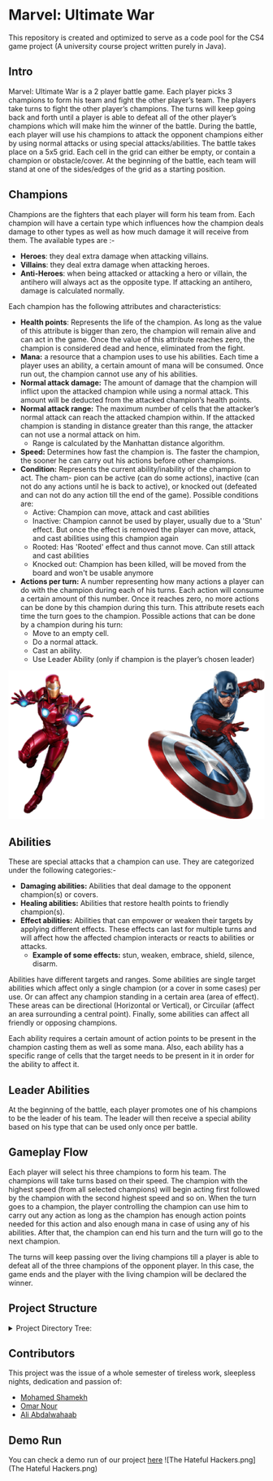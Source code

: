 # Marvel: Ultimate War
This repository is created and optimized to serve as a code pool for the CS4 game project (A university course project written purely in Java).

## Intro
Marvel: Ultimate War is a 2 player battle game. Each player picks 3 champions to form his team
and fight the other player’s team. The players take turns to fight the other player’s champions.
The turns will keep going back and forth until a player is able to defeat all of the other player’s
champions which will make him the winner of the battle.
During the battle, each player will use his champions to attack the opponent champions either
by using normal attacks or using special attacks/abilities. The battle takes place on a 5x5 grid.
Each cell in the grid can either be empty, or contain a champion or obstacle/cover. At the
beginning of the battle, each team will stand at one of the sides/edges of the grid as a starting
position.

## Champions
Champions are the fighters that each player will form his team from. Each champion will have
a certain type which influences how the champion deals damage to other types as well as how
much damage it will receive from them. The available types are :- 
 - **Heroes**:  they deal extra damage when attacking villains.
 - **Villains**: they deal extra damage when attacking heroes.
 - **Anti-Heroes**: when being attacked or attacking a hero or villain, the antihero will always
act as the opposite type. If attacking an antihero, damage is calculated normally. 

Each champion has the following attributes and characteristics:
 - **Health points**: Represents the life of the champion. As long as the value of this attribute
   is bigger than zero, the champion will remain alive and can act in the game. Once the
   value of this attribute reaches zero, the champion is considered dead and hence, eliminated
   from the fight. 
 - **Mana:** a resource that a champion uses to use his abilities. Each time a player uses an
   ability, a certain amount of mana will be consumed. Once run out, the champion cannot
   use any of his abilities. 
 - **Normal attack damage:** The amount of damage that the champion will inflict upon
   the attacked champion while using a normal attack. This amount will be deducted from
   the attacked champion’s health points. 
 - **Normal attack range:** The maximum number of cells that the attacker’s normal attack
   can reach the attacked champion within. If the attacked champion is standing in distance
   greater than this range, the attacker can not use a normal attack on him. 
   - Range is calculated by the Manhattan distance algorithm.
 - **Speed:** Determines how fast the champion is. The faster the champion, the sooner he
     can carry out his actions before other champions. 
 - **Condition:** Represents the current ability/inability of the champion to act. The cham-
     pion can be active (can do some actions), inactive (can not do any actions until he is back
     to active), or knocked out (defeated and can not do any action till the end of the game). Possible conditions are:
   - Active: Champion can move, attack and cast abilities
   - Inactive: Champion cannot be used by player, usually due to a 'Stun' effect. But once the effect is removed the player can move, attack, and cast abilities using this champion again
   - Rooted: Has 'Rooted' effect and thus cannot move. Can still attack and cast abilities
   - Knocked out: Champion has been killed, will be moved from  the board and won't be usable anymore
 - **Actions per turn:** A number representing how many actions a player can do with the
     champion during each of his turns. Each action will consume a certain amount of this
     number. Once it reaches zero, no more actions can be done by this champion during this
     turn. This attribute resets each time the turn goes to the champion.
     Possible actions that can be done by a champion during his turn:
   - Move to an empty cell. 
   - Do a normal attack. 
   - Cast an ability. 
   - Use Leader Ability (only if champion is the player’s chosen leader)

![img.png](img.png)

## Abilities 
These are special attacks that a champion can use. They are categorized under the following
categories:- 
- **Damaging abilities:** Abilities that deal damage to the opponent champion(s) or covers. 
- **Healing abilities:** Abilities that restore health points to friendly champion(s). 
- **Effect abilities:** Abilities that can empower or weaken their targets by applying different
effects. These effects can last for multiple turns and will affect how the affected champion
interacts or reacts to abilities or attacks. 
  - **Example of some effects:** stun, weaken, embrace, shield, silence, disarm. 


Abilities have different targets and ranges. Some abilities are single target abilities which affect only a single 
champion (or a cover in some cases) per use. Or can affect any champion
standing in a certain area (area of effect). These areas can be directional (Horizontal or 
Vertical), or Circuilar (affect an area surrounding a central point). Finally, some abilities 
can affect all friendly or opposing champions. 

Each ability requires a certain amount of action points to be present in the champion 
casting them as well as some mana. Also, each ability has a specific range of cells that 
the target needs to be present in it in order for the ability to affect it. 

## Leader Abilities
At the beginning of the battle, each player promotes one of his champions to be the leader of
his team. The leader will then receive a special ability based on his type that can be used only
once per battle.

## Gameplay Flow
Each player will select his three champions to form his team. The champions will take turns
based on their speed. The champion with the highest speed (from all selected champions) will
begin acting first followed by the champion with the second highest speed and so on. When
the turn goes to a champion, the player controlling the champion can use him to carry out any
action as long as the champion has enough action points needed for this action and also enough
mana in case of using any of his abilities. After that, the champion can end his turn and the
turn will go to the next champion.

The turns will keep passing over the living champions till a player is able to defeat all of the
three champions of the opponent player. In this case, the game ends and the player with the
living champion will be declared the winner.

## Project Structure
<details>
<summary>Project Directory Tree:</summary>

```bash
.
├── .idea
|   └── ..........
├── src/ 
|   ├── controller
|   |   └── GameController.java
|   ├── engine
|   |   ├── Game.java
|   |   ├── Player.java
|   |   └── GameController.java
|   ├── exceptions
|   |   ├── AbilityUseException.java
|   |   ├── ChampionDisarmedException.java
|   |   ├── GameActionException.java
|   |   ├── InvalidTargetException.java
|   |   ├── LeaderAbilityAlreadyUsedException.java
|   |   ├── LeaderNotCurrentException.java
|   |   ├── NotEnoughResourcesException.java
|   |   └── UnallowedMovementException.java
|   ├── model
|   |   ├── abilities
|   |   |   ├── Ability.java
|   |   |   ├── AreaOfEffect.java
|   |   |   ├── CrowdControlAbility.java
|   |   |   ├── DamagingAbility.java
|   |   |   └── HealingAbility.java
|   |   ├── effects
|   |   |   ├── Disarm.java
|   |   |   ├── Dodge.java
|   |   |   ├── Effect.java
|   |   |   ├── EffectType.java
|   |   |   ├── Embrace.java
|   |   |   ├── PowerUp.java
|   |   |   ├── Root.java
|   |   |   ├── Shield.java
|   |   |   ├── Shock.java
|   |   |   ├── Silence.java
|   |   |   ├── SpeedUp.java
|   |   |   └── Stun.java
|   |   ├── world
|   |   |   ├── AntiHero.java
|   |   |   ├── Champion.java
|   |   |   ├── Condition.java
|   |   |   ├── Cover.java
|   |   |   ├── Damageable.java
|   |   |   ├── Direction.java
|   |   |   ├── Hero.java
|   |   |   ├── HeroClass.java
|   |   |   └── Villain.java
|   ├── tests
|   |   ├── M1PrivateTests.java
|   |   ├── M1PublicTests.java
|   |   ├── M2PrivateTests.java
|   |   └── M2PublicTests.java
|   ├── views
|   |   ├── CharacterSelectionView.java
|   |   ├── GameOverScreen.java
|   |   ├── GameView.java
|   |   └── StartScreenGUI.java
|   └── ListJavaFonts.java
└── ........

```
</details>

## Contributors 
This project was the issue of a whole semester of tireless work, sleepless nights, dedication and passion of:
- [Mohamed Shamekh](https://github.com/shamekhjr)
- [Omar Nour](https://github.com/Omar-Nour)
- [Ali Abdalwahaab](https://github.com/AliAbdalwahaab)

## Demo Run
You can check a demo run of our project [here](https://www.linkedin.com/posts/mohamed-shamekh_csen401-marvelultimatewar-teameffort-activity-6943219740198744064-_JE1?utm_source=linkedin_share&utm_medium=member_desktop_web)
![The Hateful Hackers.png](The Hateful Hackers.png)